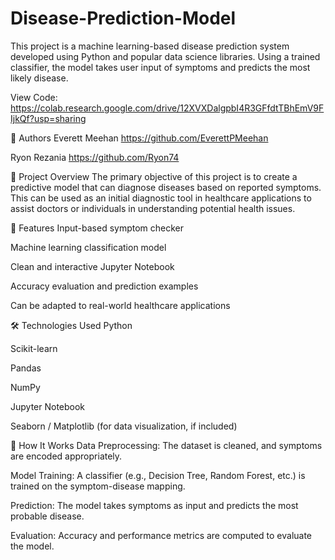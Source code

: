 # Disease-Prediction-Model

This project is a machine learning-based disease prediction system developed using Python and popular data science libraries. Using a trained classifier, the model takes user input of symptoms and predicts the most likely disease.

View Code: https://colab.research.google.com/drive/12XVXDalgpbI4R3GFfdtTBhEmV9FIjkQf?usp=sharing 

👥 Authors
Everett Meehan https://github.com/EverettPMeehan 

Ryon Rezania https://github.com/Ryon74 

📌 Project Overview
The primary objective of this project is to create a predictive model that can diagnose diseases based on reported symptoms. This can be used as an initial diagnostic tool in healthcare applications to assist doctors or individuals in understanding potential health issues.

🚀 Features
Input-based symptom checker

Machine learning classification model

Clean and interactive Jupyter Notebook

Accuracy evaluation and prediction examples

Can be adapted to real-world healthcare applications

🛠️ Technologies Used
Python

Scikit-learn

Pandas

NumPy

Jupyter Notebook

Seaborn / Matplotlib (for data visualization, if included)

🧠 How It Works
Data Preprocessing: The dataset is cleaned, and symptoms are encoded appropriately.

Model Training: A classifier (e.g., Decision Tree, Random Forest, etc.) is trained on the symptom-disease mapping.

Prediction: The model takes symptoms as input and predicts the most probable disease.

Evaluation: Accuracy and performance metrics are computed to evaluate the model.
